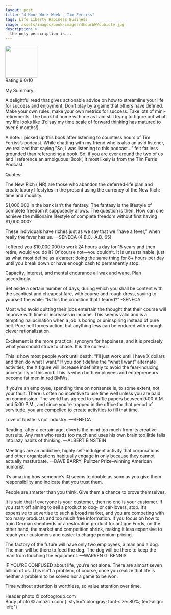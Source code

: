 ```yaml
---
layout: post
title: "4-Hour Work Week - Tim Ferriss"
tags: Life Liberty Hapiness Business
image: assets/images/book-images/4hourWW/cubicle.jpg
description: > 
  the only perscription is...
---
```

<img src="https://upload.wikimedia.org/wikipedia/en/thumb/c/c3/The_4-Hour_Workweek_(front_cover).jpg/220px-The_4-Hour_Workweek_(front_cover).jpg" width="100">
<br>
Rating 9.0/10

My Summary:

A delightful read that gives actionable advice on how to streamline your life for success and enjoyment. Don’t play by a game that others have defined. Make your own rules, make your own metrics for success. Take lots of mini-retirements. The book hit home with me as I am still trying to figure out what my life looks like (I’d say my time scale of forward thinking has matured to over 6 months!).

A note: I picked up this book after listening to countless hours of Tim Ferriss’s podcast. While chatting with my friend who is also an avid listener, we realized that saying "So, I was listening to this podcast…” felt far less grounded than referencing a book. So, if you are ever around the two of us and I reference an ambiguous ‘Book’, it most likely is from the Tim Ferris Podcast.

Quotes:

The New Rich ( NR) are those who abandon the deferred-life plan and create luxury lifestyles in the present using the currency of the New Rich: time and mobility.

$1,000,000 in the bank isn’t the fantasy. The fantasy is the lifestyle of complete freedom it supposedly allows. The question is then, How can one achieve the millionaire lifestyle of complete freedom without first having $1,000,000?

These individuals have riches just as we say that we “have a fever,” when really the fever has us. —SENECA (4 B.C.–A.D. 65)

I offered you $10,000,000 to work 24 hours a day for 15 years and then retire, would you do it? Of course not—you couldn’t. It is unsustainable, just as what most define as a career: doing the same thing for 8+ hours per day until you break down or have enough cash to permanently stop.

Capacity, interest, and mental endurance all wax and wane. Plan accordingly.

Set aside a certain number of days, during which you shall be content with the scantiest and cheapest fare, with course and rough dress, saying to yourself the while: “Is this the condition that I feared?” -SENECA

Most who avoid quitting their jobs entertain the thought that their course will improve with time or increases in income. This seems valid and is a tempting hallucination when a job is boring or uninspiring instead of pure hell. Pure hell forces action, but anything less can be endured with enough clever rationalization.

Excitement is the more practical synonym for happiness, and it is precisely what you should strive to chase. It is the cure-all.

This is how most people work until death: “I’ll just work until I have X dollars and then do what I want.” If you don’t define the “what I want” alternate activities, the X figure will increase indefinitely to avoid the fear-inducing uncertainty of this void. This is when both employees and entrepreneurs become fat men in red BMWs.

If you’re an employee, spending time on nonsense is, to some extent, not your fault. There is often no incentive to use time well unless you are paid on commission. The world has agreed to shuffle papers between 9:00 A.M. and 5:00 P.M., and since you’re trapped in the office for that period of servitude, you are compelled to create activities to fill that time.

Love of bustle is not industry. —SENECA

Reading, after a certain age, diverts the mind too much from its creative pursuits. Any man who reads too much and uses his own brain too little falls into lazy habits of thinking. —ALBERT EINSTEIN

Meetings are an addictive, highly self-indulgent activity that corporations and other organizations habitually engage in only because they cannot actually masturbate. —DAVE BARRY, Pulitzer Prize–winning American humorist

It’s amazing how someone’s IQ seems to double as soon as you give them responsibility and indicate that you trust them.

People are smarter than you think. Give them a chance to prove themselves.

It is said that if everyone is your customer, then no one is your customer. If you start off aiming to sell a product to dog- or car-lovers, stop. It’s expensive to advertise to such a broad market, and you are competing with too many products and too much free information. If you focus on how to train German shepherds or a restoration product for antique Fords, on the other hand, the market and competition shrink, making it less expensive to reach your customers and easier to charge premium pricing.

The factory of the future will have only two employees, a man and a dog. The man will be there to feed the dog. The dog will be there to keep the man from touching the equipment. —WARREN G. BENNIS

IF YOU’RE CONFUSED about life, you’re not alone. There are almost seven billion of us. This isn’t a problem, of course, once you realize that life is neither a problem to be solved nor a game to be won.

Time without attention is worthless, so value attention over time.

Header photo &copy; cofcogroup.com<br>
Body photo &copy; amazon.com
{: style="color:gray; font-size: 80%; text-align: left;"}